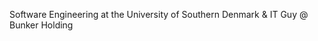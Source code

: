 Software Engineering at the University of Southern Denmark & IT Guy @ Bunker Holding
<!--
- 🌱 I’m currently sharpening my skills in .Net

**mnhnielsen/mnhnielsen** is a ✨ _special_ ✨ repository because its `README.md` (this file) appears on your GitHub profile.

Here are some ideas to get you started:

- 🔭 I’m currently working on ...
- 🌱 I’m currently learning ...
- 👯 I’m looking to collaborate on ...
- 🤔 I’m looking for help with ...
- 💬 Ask me about ...
- 📫 How to reach me: ...
- 😄 Pronouns: ...
- ⚡ Fun fact: ...


![](https://raw.githubusercontent.com/mnhnielsen/stats/master/generated/overview.svg#gh-dark-mode-only)
![](https://raw.githubusercontent.com/mnhnielsen/stats/master/generated/languages.svg#gh-dark-mode-only)
-->
